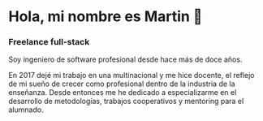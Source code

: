 # Hola, mi nombre es Martin 👋
### Freelance full-stack

Soy ingeniero de software profesional desde hace más de doce años.

En 2017 dejé mi trabajo en una multinacional y me hice docente, el reflejo de mi sueño de crecer como profesional dentro de la industria de la enseñanza.
Desde entonces me he dedicado a especializarme en el desarrollo de metodologías, trabajos cooperativos y mentoring para el alumnado.



<!--
**jmartinrivero/jmartinrivero** is a ✨ _special_ ✨ repository because its `README.md` (this file) appears on your GitHub profile.

Here are some ideas to get you started:

- 🔭 I’m currently working on ...
- 🌱 I’m currently learning ...
- 👯 I’m looking to collaborate on ...
- 🤔 I’m looking for help with ...
- 💬 Ask me about ...
- 📫 How to reach me: ...
- 😄 Pronouns: ...
- ⚡ Fun fact: ...
-->
